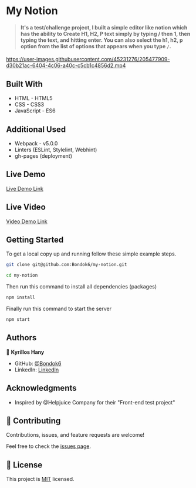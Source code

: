 # My Notion

> #### It's a test/challenge project, I built a simple editor like notion which has the ability to Create H1, H2, P text simply by typing / then 1, then typing the text, and hitting enter. You can also select the h1, h2, p option from the list of options that appears when you type `/`.


https://user-images.githubusercontent.com/45231276/205477909-d30b21ac-6404-4c06-a40c-c5cb1c4856d2.mp4


## Built With

- HTML - HTML5
- CSS - CSS3
- JavaScript - ES6

## Additional Used

- Webpack - v5.0.0
- Linters (ESLint, Stylelint, Webhint)
- gh-pages (deployment)

## Live Demo

[Live Demo Link](http://kyrillos.me/my-notion/)

## Live Video
[Video Demo Link](https://www.loom.com/share/5b552c49f2fb4506bbc9bed7b9f1e7bb)

## Getting Started

To get a local copy up and running follow these simple example steps.

```bash
git clone git@github.com:Bondok6/my-notion.git
```

```bash
cd my-notion
```

Then run this command to install all dependencies (packages)

```bash
npm install
```

Finally run this command to start the server

```bash
npm start
```

## Authors

👤 **Kyrillos Hany**

- GitHub: [@Bondok6](https://github.com/Bondok6)
- LinkedIn: [LinkedIn](https://linkedin.com/in/linkedinhandle)

## Acknowledgments

- Inspired by @Helpjuice Company for their "Front-end test project"

## 🤝 Contributing

Contributions, issues, and feature requests are welcome!

Feel free to check the [issues page](../../issues/).

## 📝 License

This project is [MIT](./MIT.md) licensed.

